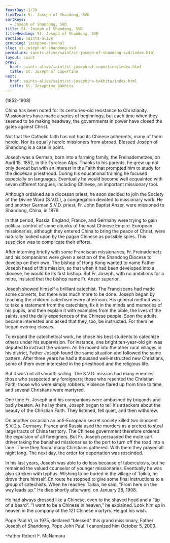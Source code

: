```yaml
---
feastDay: 1/28
linkText: St. Joseph of Shandong, SVD
sortKeys:
  - Joseph of Shandong, SVD
title: St. Joseph of Shandong, SVD
titleHeading: St. Joseph of Shandong, SVD
section: saints-alive
grouping: jacopone-juvenal
slug: st-joseph-of-shandong-svd
permalink: saints-alive/saint/st-joseph-of-shandong-svd/index.html
layout: saint
prev:
  href: saints-alive/saint/st-joseph-of-cupertino/index.html
  title: St. Joseph of Cupertino
next:
  href: saints-alive/saint/st-josephine-bakhita/index.html
  title: St. Josephine Bakhita
---
```

(1852-1908)

China has been noted for its centuries-old resistance to Christianity. Missionaries have made a series of beginnings, but each time when they seemed to be making headway, the governments in power have closed the gates against Christ.

Not that the Catholic faith has not had its Chinese adherents, many of them heroic. Nor its equally heroic missioners from abroad. Blessed Joseph of Shandong is a case in point.

Joseph was a German, born into a farming family, the Freinademetzes, on April 15, 1852, in the Tyrolean Alps. Thanks to his parents, he grew up not only devout but with an interest in the Faith that prompted him to study for the diocesan priesthood. During his educational training he focused especially on languages. Eventually he would become well acquainted with seven different tongues, including Chinese, an important missionary tool.

Although ordained as a diocesan priest, he soon decided to join the Society of the Divine Word (S.V.D.), a congregation devoted to missionary work. He and another German S.V.D. priest, Fr. John Baptist Anzer, were missioned to Shandong, China, in 1879.

In that period, Russia, England, France, and Germany were trying to gain political control of some chunks of the vast Chinese Empire. European missionaries, although they entered China to bring the peace of Christ, were naturally looked upon by the pagan Chinese as possible spies. This suspicion was to complicate their efforts.

After interning briefly with some Franciscan missionaries, Fr. Freinademetz and his companions were given a section of the Shandong Diocese to develop on their own. The bishop of Hong Kong wanted to name Father Joseph head of this mission, so that when it had been developed into a diocese, he would be its first bishop. But Fr. Joseph, with no ambitions for a mitre, insisted that the bishop name Fr. Anzer superior.

Joseph showed himself a brilliant catechist. The Franciscans had made some converts, but there was much more to be done. Joseph began by teaching the children catechism every afternoon. His general method was to take a statement from the catechism, fix it in the minds and memories of his pupils, and then explain it with examples from the bible, the lives of the saints, and the daily experiences of the Chinese people. Soon the adults became interested and asked that they, too, be instructed. For them he began evening classes.

To expand the catechetical work, he chose his best students to catechize others under his supervision. For instance, one bright ten-year-old girl was deputed to instruct the women. As he moved into the other rural villages in his district, Father Joseph found the same situation and followed the same pattern. After three years he had a thousand well-instructed new Christians, some of them even interested in the priesthood and the religious life.

But it was not all smooth sailing. The S.V.D. mission had many enemies: those who suspected any foreigners; those who resented the Christian Faith; those who were simply robbers. Violence flared up from time to time, and several Christians were martyred.

One time Fr. Joseph and his companions were ambushed by brigands and badly beaten. As he lay there, Joseph began to tell his attackers about the beauty of the Christian Faith. They listened, fell quiet, and then withdrew.

On another occasion an anti-European secret society killed two innocent S.V.D.s. Germany, France and Russia used the murders as a pretext to steal large tracts of China territory. The Chinese government therefore ordered the expulsion of all foreigners. But Fr. Joseph persuaded the mule cart driver taking the banished missionaries to the port to turn off the road into a lane. There they found many Christians gathered. With them they prayed all night long. The next day, the order for deportation was rescinded.

In his last years, Joseph was able to do less because of tuberculosis, but he remained the valued counselor of younger missionaries. Eventually he was also stricken with typhus. Wishing to be buried in the village of Taikia, he drove there himself. En route he stopped to give some final instructions to a group of catechists. When he reached Taikia, he said, "From here on the way leads up." He died shortly afterward, on January 28, 1908.

He had always dressed like a Chinese, even to the shaved head and a “tip of a beard”. “I want to be a Chinese in heaven,” he explained. Look him up in heaven in the company of the 121 Chinese martyrs. He got his wish.

Pope Paul VI, in 1975, declared "blessed" this grand missionary, Father Joseph of Shandong. Pope John Paul II canonized him October 5, 2003.

\-Father Robert F. McNamara